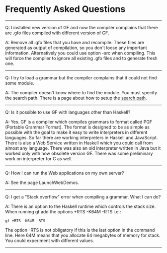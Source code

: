 # Frequently Asked Questions #


---

Q: I installed new version of GF and now the compiler complains that there are .gfo files compiled with different version of GF.

A: Remove all .gfo files that you have and recompile. These files are generated as output of compilation, so you don't loose any important information. Alternatively you could use option -src when compiling. This will force the compiler to ignore all existing .gfo files and to generate fresh one.

---

Q: I try to load a grammar but the compiler complains that it could not find some module.

A: The compiler doesn't know where to find the module. You must specify the search path. There is a page about how to setup the [search path](SearchPath.md).

---

Q: Is it possible to use GF with languages other than Haskell?

A: Yes. GF is a compiler which compiles grammars to format called PGF (Portable Grammar Format). The format is designed to be as simple as possible with the goal to make it easy to write interpreters in different languages. So far there are working interpreters in Haskell and JavaScript. There is also a Web Service written in Haskell which you could call from almost any language. There was also an old interpreter written in Java but it worked only with now obsolete version GF. There was some preliminary work on interpreter for C as well.

---

Q: How I can run the Web applications on my own server?

A: See the page LaunchWebDemos.

---

Q: I get a "Stack overflow" error when compiling a grammar. What I can do?

A: There is an option to the Haskell runtime which controls the stack size. When running gf add the options +RTS -K64M -RTS i.e.:
```
gf +RTS -K64M -RTS
```
The option -RTS is not obligatory if this is the last option in the command line. Here 64M means that you allocate 64 megabytes of memory for stack. You could experiment with different values.

---
